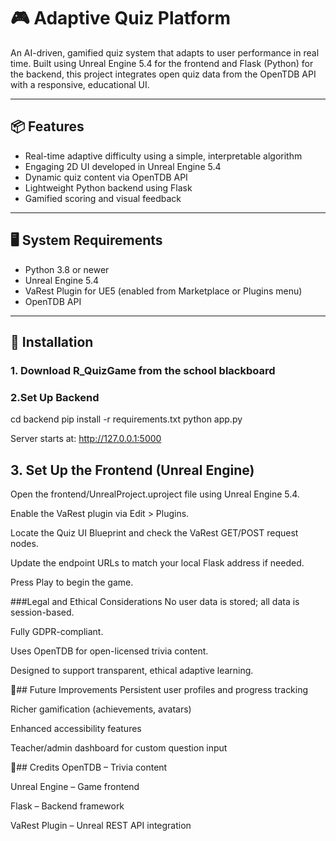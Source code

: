  # 🎮 Adaptive Quiz Platform

An AI-driven, gamified quiz system that adapts to user performance in real time. Built using Unreal Engine 5.4 for the frontend and Flask (Python) for the backend, this project integrates open quiz data from the OpenTDB API with a responsive, educational UI.

---

## 📦 Features

- Real-time adaptive difficulty using a simple, interpretable algorithm
- Engaging 2D UI developed in Unreal Engine 5.4
- Dynamic quiz content via OpenTDB API
- Lightweight Python backend using Flask
- Gamified scoring and visual feedback

---

## 🖥️ System Requirements

- Python 3.8 or newer
- Unreal Engine 5.4
- VaRest Plugin for UE5 (enabled from Marketplace or Plugins menu)
- OpenTDB API

---

## 🔧 Installation

### 1. Download R_QuizGame from the school blackboard


### 2.Set Up Backend 
cd backend
pip install -r requirements.txt
python app.py

Server starts at: http://127.0.0.1:5000


## 3. Set Up the Frontend (Unreal Engine)
Open the frontend/UnrealProject.uproject file using Unreal Engine 5.4.

Enable the VaRest plugin via Edit > Plugins.

Locate the Quiz UI Blueprint and check the VaRest GET/POST request nodes.

Update the endpoint URLs to match your local Flask address if needed.

Press Play to begin the game.

###Legal and Ethical Considerations
No user data is stored; all data is session-based.

Fully GDPR-compliant.

Uses OpenTDB for open-licensed trivia content.

Designed to support transparent, ethical adaptive learning.

🚀## Future Improvements
Persistent user profiles and progress tracking

Richer gamification (achievements, avatars)

Enhanced accessibility features

Teacher/admin dashboard for custom question input

🙌## Credits
OpenTDB – Trivia content

Unreal Engine – Game frontend

Flask – Backend framework

VaRest Plugin – Unreal REST API integration

